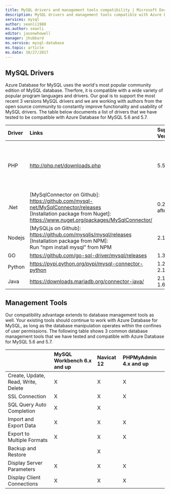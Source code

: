 ```yaml
---
title: MySQL drivers and management tools compatibility | Microsoft Docs
description: MySQL drivers and management tools compatible with Azure Database for MySQL
services: mysql
author: seanli1988
ms.author: seanli
editor: jasonwhowell
manager: jhubbard
ms.service: mysql-database
ms.topic: article
ms.date: 10/27/2017
---
```


## MySQL Drivers
Azure Database for MySQL uses the world's most popular community edition of MySQL database. Therfore, it is compatible with a wide variety of popular program languages and drivers. Our goal is to support the most recent 3 versions MySQL drivers and we are working with authors from the open source community to constantly improve  functionality and usability of MySQL drivers. The table below documents a list of drivers that we have tested to be compatible with Azure Database for MySQL 5.6 and 5.7.

| **Driver** | **Links** | **Supported Versions** | **Unsupporteed Versions** | **Notes** |
| :-------- | :------------------------ | :----------- | :---------------------- | :--------------------------------------- |
| PHP | http://php.net/downloads.php | 5.5 5.6 7.x | 5.3 | For PHP 7.0 connection with SSL MySQLi, add MYSQLI_CLIENT_SSL_DONT_VERIFY_SERVER_CERT in the connection string. <br>i.e.: ```mysqli_real_connect($conn, $host, $username, $password, $db_name, 3306,NULL,MYSQLI_CLIENT_SSL_DONT_VERIFY_SERVER_CERT);```<br> PDO set: ```PDO::MYSQL_ATTR_SSL_VERIFY_SERVER_CERT``` option to false.|
| .Net | [MySqlConnector on Github]: https://github.com/mysql-net/MySqlConnector/releases <br> [Installation package from Nuget]:<br> https://www.nuget.org/packages/MySqlConnector/ | 0.27 and after | 0.26.5 and before | |
| Nodejs |  [MySQLjs on Github]:<br> https://github.com/mysqljs/mysql/releases <br> [Installation package from NPM]:<br> Run “npm install mysql” from NPM | 2.15 | 2.14.1 and before | |
| GO | https://github.com/go-sql-driver/mysql/releases | 1.3 | 1.2 and before | Use allowNativePasswords=true in the connection string |
| Python | https://pypi.python.org/pypi/mysql-connector-python | 1.2.3, 2.0, 2.1, 2.2 | 1.2.2 and before | |
| Java | https://downloads.mariadb.org/connector-java/ | 2.1 2.0 1.6 | 1.5.5 and before | |

## Management Tools
Our compatibility advantage extends to database management tools as well. Your existing tools should continue to work with Azure Database for MySQL, as long as the database manipulation operates within the confines of user permissions. The following table shows 3 common database management tools that we have tested and compatible with Azure Database for MySQL 5.6 and 5.7.

|                                     | **MySQL Workbench 6.x and up** | **Navicat 12** | **PHPMyAdmin 4.x and up** |
| :---------------------------------- | :----------------------------- | :------------- | :-------------------------|
| Create, Update, Read, Write, Delete | X | X | X |
| SSL Connection | X | X | X |
| SQL Query Auto Completion | X | X |  |
| Import and Export Data | X | X | X |
| Export to Multiple Formats | X | X | X |
| Backup and Restore |  | X |  |
| Display Server Parameters | X | X | X |
| Display Client Connections | X | X | X |